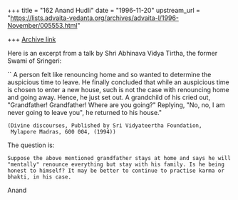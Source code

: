 +++
title = "162 Anand Hudli"
date = "1996-11-20"
upstream_url = "https://lists.advaita-vedanta.org/archives/advaita-l/1996-November/005553.html"

+++
[Archive link](https://lists.advaita-vedanta.org/archives/advaita-l/1996-November/005553.html)

Here is an excerpt from a talk by Shri Abhinava Vidya Tirtha,
the former Swami of Sringeri:

 `` A person felt like renouncing home and so wanted to determine the
   auspicious time to leave. He finally concluded that while an auspicious
   time is chosen to enter a new house, such is not the case with renouncing
   home and going away. Hence, he just set out. A grandchild of his cried
   out, "Grandfather! Grandfather! Where are you going?" Replying, "No, no,
   I am never going to leave you", he returned to his house."

    (Divine discourses, Published by Sri Vidyateertha Foundation,
     Mylapore Madras, 600 004, (1994))

   The question is:

    Suppose the above mentioned grandfather stays at home and says he will
    "mentally" renounce everything but stay with his family. Is he being
    honest to himself? It may be better to continue to practise karma or
    bhakti, in his case.

  Anand

